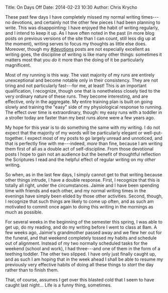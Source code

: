 Title: On Days Off
Date: 2014-02-23 10:30
Author: Chris Krycho

These past few days I have completely missed my normal writing times---no devotions, and certainly not the other few pieces I had been planning to write. This was disappointing: I have enjoyed the habit of writing regularly, and I intend to keep it up. As I have often noted in the past (in more blog posts on previous versions of the site than I can count, still less dig up at the moment), writing serves to focus my thoughts as little else does. Moreover, though my [\#devotions](/devotions) posts are not especially excellent as writing goes, the discipline of writing is like many other things: sometimes it matters most that you *do* it more than the doing of it be particularly magnificent.

Most of my running is this way. The vast majority of my runs are entirely unexceptional and become notable only in their consistency. They are not tiring and not particularly fast---for me, at least! This is an important qualification, I recognize, though one that is nonetheless closely tied to the very ordinary nature of these runs. They become interesting, and are effective, only in the aggregate. My entire training plan is built on going slowly and training the "easy" side of my physiological response to running. The effect over time is extraordinary, though: my easy runs with a toddler in a stroller today are faster than my best runs alone were a few years ago.

My hope for this year is to do something the same with my writing. I do not expect that the majority of my words will be particularly elegant or well-put-together. I expect most of my posts to go largely unread and unnoticed, and that is perfectly fine with me---indeed, *more* than fine, because I am writing them first of all as a double act of self-discipline. From those devotional posts I hope to gain not an audience but the benefit of thoughtful reflection the Scriptures I read and the helpful effect of regular writing on my *other* writing.

So when, as in the last few days, I simply cannot get to that writing because other things intrude, I have a double response. First, I recognize that this is totally all right, under the circumstances. Jaimie and I have been spending time with friends and each other, and my normal writing times in the evenings have simply been elided by those other activities. Second, though, I recognize that such things are likely to come up often, and as such am motivated to commit once again to doing this writing in the mornings as much as possible.

For several weeks in the beginning of the semester this spring, I was able to get up, do my reading, and do my writing before I went to class at 8am. A few weeks ago, Jaimie's grandmother passed away and we flew her out for the funeral, and that weekend completely tossed my habits and schedule out of alignment. Instead of my two normally scheduled tasks for the weekend (school and work), I had three---and one of them in the form of a teething toddler. The other two slipped. I have only just finally caught up, and as such I am hoping that in the week ahead I shall be able to resume my previously very effective habits of doing all these things to *start* the day rather than to finish them.

That, of course, assumes I get over this blasted cold that I seem to have caught last night... Life is a funny thing, sometimes.
